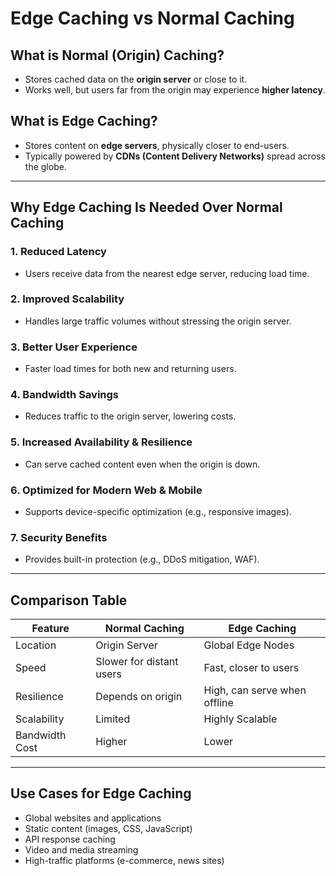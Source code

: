 
# Edge Caching vs Normal Caching

## What is Normal (Origin) Caching?

- Stores cached data on the **origin server** or close to it.
- Works well, but users far from the origin may experience **higher latency**.

## What is Edge Caching?

- Stores content on **edge servers**, physically closer to end-users.
- Typically powered by **CDNs (Content Delivery Networks)** spread across the globe.

---

## Why Edge Caching Is Needed Over Normal Caching

### 1. Reduced Latency
- Users receive data from the nearest edge server, reducing load time.

### 2. Improved Scalability
- Handles large traffic volumes without stressing the origin server.

### 3. Better User Experience
- Faster load times for both new and returning users.

### 4. Bandwidth Savings
- Reduces traffic to the origin server, lowering costs.

### 5. Increased Availability & Resilience
- Can serve cached content even when the origin is down.

### 6. Optimized for Modern Web & Mobile
- Supports device-specific optimization (e.g., responsive images).

### 7. Security Benefits
- Provides built-in protection (e.g., DDoS mitigation, WAF).

---

## Comparison Table

| Feature             | Normal Caching          | Edge Caching               |
|---------------------|-------------------------|----------------------------|
| Location            | Origin Server           | Global Edge Nodes          |
| Speed               | Slower for distant users| Fast, closer to users      |
| Resilience          | Depends on origin       | High, can serve when offline |
| Scalability         | Limited                 | Highly Scalable            |
| Bandwidth Cost      | Higher                  | Lower                      |

---

## Use Cases for Edge Caching

- Global websites and applications
- Static content (images, CSS, JavaScript)
- API response caching
- Video and media streaming
- High-traffic platforms (e-commerce, news sites)
